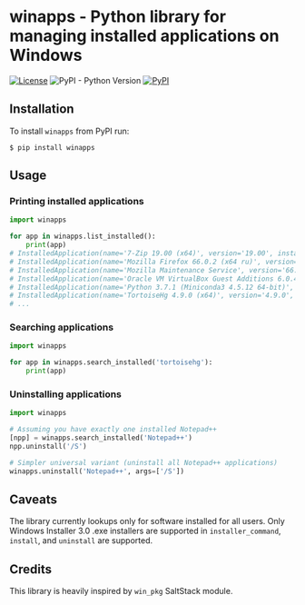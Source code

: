 # winapps - Python library for managing installed applications on Windows
[![License](https://img.shields.io/pypi/l/winapps.svg)](https://www.apache.org/licenses/LICENSE-2.0)
![PyPI - Python Version](https://img.shields.io/pypi/pyversions/winapps.svg)
[![PyPI](https://img.shields.io/pypi/v/winapps.svg)](https://pypi.org/project/winapps/)

## Installation
To install `winapps` from PyPI run:
```shell
$ pip install winapps
```

## Usage
### Printing installed applications
```python
import winapps

for app in winapps.list_installed():
    print(app)
# InstalledApplication(name='7-Zip 19.00 (x64)', version='19.00', install_date=None, install_location=WindowsPath('C:/Program Files/7-Zip'), install_source=None, modify_path=None, publisher='Igor Pavlov', uninstall_string='C:\\Program Files\\7-Zip\\Uninstall.exe')
# InstalledApplication(name='Mozilla Firefox 66.0.2 (x64 ru)', version='66.0.2', install_date=None, install_location=WindowsPath('C:/Program Files/Mozilla Firefox'), install_source=None, modify_path=None, publisher='Mozilla', uninstall_string='"C:\\Program Files\\Mozilla Firefox\\uninstall\\helper.exe"')
# InstalledApplication(name='Mozilla Maintenance Service', version='66.0.2', install_date=None, install_location=None, install_source=None, modify_path=None, publisher='Mozilla', uninstall_string='"C:\\Program Files (x86)\\Mozilla Maintenance Service\\uninstall.exe"')
# InstalledApplication(name='Oracle VM VirtualBox Guest Additions 6.0.4', version='6.0.4.0', install_date=None, install_location=None, install_source=None, modify_path=None, publisher='Oracle Corporation', uninstall_string='C:\\Program Files\\Oracle\\VirtualBox Guest Additions\\uninst.exe')
# InstalledApplication(name='Python 3.7.1 (Miniconda3 4.5.12 64-bit)', version='4.5.12', install_date=None, install_location=None, install_source=None, modify_path=None, publisher='Anaconda, Inc.', uninstall_string='"C:\\ProgramData\\Miniconda3\\Uninstall-Miniconda3.exe"')
# InstalledApplication(name='TortoiseHg 4.9.0 (x64)', version='4.9.0', install_date=datetime.date(2019, 4, 3), install_location=WindowsPath('C:/Program Files/TortoiseHg'), install_source=WindowsPath('C:/Users/Roman Inflianskas/Downloads'), modify_path='MsiExec.exe /I{9DF3A4E8-0C61-49CC-9170-79B0DE20EF25}', publisher='Steve Borho and others', uninstall_string='MsiExec.exe /I{9DF3A4E8-0C61-49CC-9170-79B0DE20EF25}')
# ...
```

### Searching applications
```python
import winapps

for app in winapps.search_installed('tortoisehg'):
    print(app)
```

### Uninstalling applications
```python
import winapps

# Assuming you have exactly one installed Notepad++
[npp] = winapps.search_installed('Notepad++')
npp.uninstall('/S')

# Simpler universal variant (uninstall all Notepad++ applications)
winapps.uninstall('Notepad++', args=['/S'])
```

## Caveats
The library currently lookups only for software installed for all users. Only Windows Installer 3.0 .exe installers are
supported in `installer_command`, `install`, and `uninstall` are supported.

## Credits
This library is heavily inspired by `win_pkg` SaltStack module.
